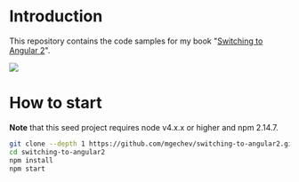 # Introduction

This repository contains the code samples for my book "[Switching to Angular 2](https://www.packtpub.com/web-development/switching-angular-2)".

![](https://www.packtpub.com/sites/default/files/B05081_MockupCover_Normal.jpg)

# How to start

**Note** that this seed project requires node v4.x.x or higher and npm 2.14.7.

```bash
git clone --depth 1 https://github.com/mgechev/switching-to-angular2.git
cd switching-to-angular2
npm install
npm start
```

